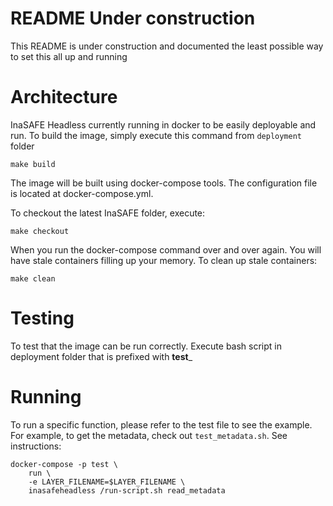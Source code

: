 # README Under construction

This README is under construction and documented the least possible way to 
set this all up and running

# Architecture

InaSAFE Headless currently running in docker to be easily deployable and run.
To build the image, simply execute this command from ```deployment``` folder

```
make build
```

The image will be built using docker-compose tools. The configuration file is
located at docker-compose.yml.

To checkout the latest InaSAFE folder, execute:

```
make checkout
```

When you run the docker-compose command over and over again. You will have
stale containers filling up your memory. To clean up stale containers:

```
make clean
```

# Testing

To test that the image can be run correctly. Execute bash script in deployment 
folder that is prefixed with __test___

# Running

To run a specific function, please refer to the test file to see the example.
For example, to get the metadata, check out ```test_metadata.sh```. See 
instructions:

```
docker-compose -p test \
    run \
    -e LAYER_FILENAME=$LAYER_FILENAME \
    inasafeheadless /run-script.sh read_metadata
```
